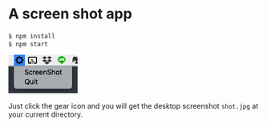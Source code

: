 # A screen shot app


```
$ npm install
$ npm start
```

![screen shot](./images/screenshot.png)


Just click the gear icon and you will get the desktop screenshot `shot.jpg` at your current directory.